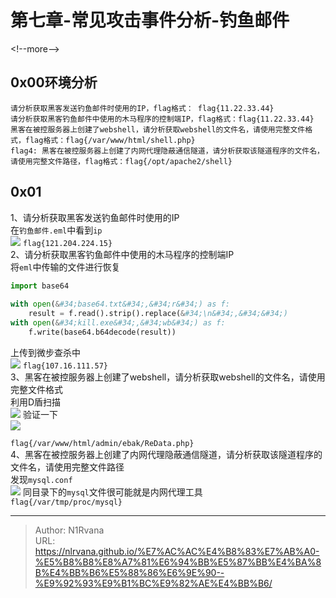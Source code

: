 # 第七章-常见攻击事件分析-钓鱼邮件

  
  
&lt;!--more--&gt;  
## 0x00环境分析  
```  
请分析获取黑客发送钓鱼邮件时使用的IP，flag格式： flag{11.22.33.44}  
请分析获取黑客钓鱼邮件中使用的木马程序的控制端IP，flag格式：flag{11.22.33.44}  
黑客在被控服务器上创建了webshell，请分析获取webshell的文件名，请使用完整文件格式，flag格式：flag{/var/www/html/shell.php}  
flag4: 黑客在被控服务器上创建了内网代理隐蔽通信隧道，请分析获取该隧道程序的文件名，请使用完整文件路径，flag格式：flag{/opt/apache2/shell}  
```  
## 0x01  
1、请分析获取黑客发送钓鱼邮件时使用的IP  
在`钓鱼邮件.eml`中看到`ip`  
![](https://picture-1304797147.cos.ap-nanjing.myqcloud.com/picture/202406042004372.png)
`flag{121.204.224.15}`  
2、请分析获取黑客钓鱼邮件中使用的木马程序的控制端IP  
将`eml`中传输的文件进行恢复  
```python  
import base64  
  
with open(&#34;base64.txt&#34;,&#34;r&#34;) as f:  
    result = f.read().strip().replace(&#34;\n&#34;,&#34;&#34;)  
with open(&#34;kill.exe&#34;,&#34;wb&#34;) as f:  
    f.write(base64.b64decode(result))  
```  
上传到微步查杀中  
![](https://picture-1304797147.cos.ap-nanjing.myqcloud.com/picture/202406042011353.png)
`flag{107.16.111.57}`  
3、黑客在被控服务器上创建了webshell，请分析获取webshell的文件名，请使用完整文件格式  
利用D盾扫描  
![](https://picture-1304797147.cos.ap-nanjing.myqcloud.com/picture/202406042033723.png)
验证一下  
![](https://picture-1304797147.cos.ap-nanjing.myqcloud.com/picture/202406042034074.png)
  
`flag{/var/www/html/admin/ebak/ReData.php}`  
4、黑客在被控服务器上创建了内网代理隐蔽通信隧道，请分析获取该隧道程序的文件名，请使用完整文件路径  
发现`mysql.conf`  
![](https://picture-1304797147.cos.ap-nanjing.myqcloud.com/picture/202406042035877.png)
同目录下的`mysql`文件很可能就是内网代理工具  
`flag{/var/tmp/proc/mysql}`  

---

> Author: N1Rvana  
> URL: https://nlrvana.github.io/%E7%AC%AC%E4%B8%83%E7%AB%A0-%E5%B8%B8%E8%A7%81%E6%94%BB%E5%87%BB%E4%BA%8B%E4%BB%B6%E5%88%86%E6%9E%90--%E9%92%93%E9%B1%BC%E9%82%AE%E4%BB%B6/  


